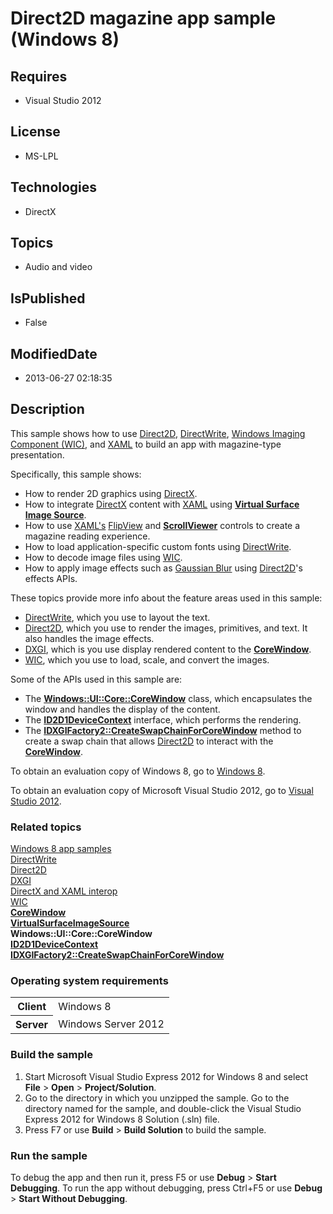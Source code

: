 # Direct2D magazine app sample (Windows 8)
## Requires
* Visual Studio 2012
## License
* MS-LPL
## Technologies
* DirectX
## Topics
* Audio and video
## IsPublished
* False
## ModifiedDate
* 2013-06-27 02:18:35
## Description

<div id="mainSection">
<p>This sample shows how to use <a href="http://msdn.microsoft.com/library/windows/apps/dd370990">
Direct2D</a>, <a href="http://msdn.microsoft.com/library/windows/apps/dd368038">DirectWrite</a>,
<a href="http://msdn.microsoft.com/library/windows/apps/ee719902">Windows Imaging Component (WIC)</a>, and
<a href="http://msdn.microsoft.com/library/windows/apps/hh700354">XAML</a> to build an app with magazine-type presentation.
</p>
<p>Specifically, this sample shows: </p>
<ul>
<li>How to render 2D graphics using <a href="http://msdn.microsoft.com/library/windows/apps/jj262109">
DirectX</a>. </li><li>How to integrate <a href="http://msdn.microsoft.com/library/windows/apps/jj262109">
DirectX</a> content with <a href="http://msdn.microsoft.com/library/windows/apps/hh700354">
XAML</a> using <a href="http://msdn.microsoft.com/library/windows/apps/hh702050">
<b>Virtual Surface Image Source</b></a>. </li><li>How to use <a href="http://msdn.microsoft.com/library/windows/apps/hh700354">
XAML's</a> <a href="http://msdn.microsoft.com/library/windows/apps/hh465425">FlipView</a> and
<a href="http://msdn.microsoft.com/library/windows/apps/br209527"><b>ScrollViewer</b></a> controls to create a magazine reading experience.
</li><li>How to load application-specific custom fonts using <a href="http://msdn.microsoft.com/library/windows/apps/dd368038">
DirectWrite</a>. </li><li>How to decode image files using <a href="http://msdn.microsoft.com/library/windows/apps/ee719902">
WIC</a>. </li><li>How to apply image effects such as <a href="http://msdn.microsoft.com/library/windows/apps/hh706338">
Gaussian Blur</a> using <a href="http://msdn.microsoft.com/library/windows/apps/">
Direct2D</a>'s effects APIs. </li></ul>
<p>These topics provide more info about the feature areas used in this sample:</p>
<ul>
<li><a href="http://msdn.microsoft.com/library/windows/apps/dd368038">DirectWrite</a>, which you use to layout the text.
</li><li><a href="http://msdn.microsoft.com/library/windows/apps/dd370990">Direct2D</a>, which you use to render the images, primitives, and text. It also handles the image effects.
</li><li><a href="http://msdn.microsoft.com/library/windows/apps/hh404534">DXGI</a>, which is you use display rendered content to the
<a href="http://msdn.microsoft.com/library/windows/apps/br208225"><b>CoreWindow</b></a>.
</li><li><a href="http://msdn.microsoft.com/library/windows/apps/ee719902">WIC</a>, which you use to load, scale, and convert the images.
</li></ul>
<p></p>
<p>Some of the APIs used in this sample are:</p>
<ul>
<li>The <a href="http://msdn.microsoft.com/library/windows/apps/br208225"><b>Windows::UI::Core::CoreWindow</b></a> class, which encapsulates the window and handles the display of the content.
</li><li>The <a href="http://msdn.microsoft.com/library/windows/apps/hh404479"><b>ID2D1DeviceContext</b></a> interface, which performs the rendering.
</li><li>The <a href="http://msdn.microsoft.com/library/windows/apps/hh404559"><b>IDXGIFactory2::CreateSwapChainForCoreWindow</b></a> method to create a swap chain that allows
<a href="http://msdn.microsoft.com/library/windows/apps/dd370990">Direct2D</a> to interact with the
<a href="http://msdn.microsoft.com/library/windows/apps/br208225"><b>CoreWindow</b></a>.
</li></ul>
<p></p>
<p>To obtain an evaluation copy of Windows&nbsp;8, go to <a href="http://go.microsoft.com/fwlink/p/?linkid=241655">
Windows&nbsp;8</a>.</p>
<p>To obtain an evaluation copy of Microsoft Visual Studio&nbsp;2012, go to <a href="http://go.microsoft.com/fwlink/p/?linkid=241656">
Visual Studio&nbsp;2012</a>.</p>
<h3><a id="related_topics"></a>Related topics</h3>
<dl><dt><a href="http://go.microsoft.com/fwlink/p/?LinkID=227694">Windows 8 app samples</a>
</dt><dt><a href="http://msdn.microsoft.com/library/windows/apps/dd368038">DirectWrite</a>
</dt><dt><a href="http://msdn.microsoft.com/library/windows/apps/dd370990">Direct2D</a>
</dt><dt><a href="http://msdn.microsoft.com/library/windows/apps/hh404534">DXGI</a> </dt><dt><a href="http://msdn.microsoft.com/library/windows/apps/hh825871">DirectX and XAML interop</a>
</dt><dt><a href="http://msdn.microsoft.com/library/windows/apps/ee719902">WIC</a> </dt><dt><a href="http://msdn.microsoft.com/library/windows/apps/br208225"><b>CoreWindow</b></a>
</dt><dt><a href="http://msdn.microsoft.com/library/windows/apps/hh702050"><b>VirtualSurfaceImageSource</b></a>
</dt><dt><b>Windows::UI::Core::CoreWindow</b> </dt><dt><a href="http://msdn.microsoft.com/library/windows/apps/hh404479"><b>ID2D1DeviceContext</b></a>
</dt><dt><a href="http://msdn.microsoft.com/library/windows/apps/hh404559"><b>IDXGIFactory2::CreateSwapChainForCoreWindow</b></a>
</dt></dl>
<h3>Operating system requirements</h3>
<table>
<tbody>
<tr>
<th>Client</th>
<td><dt>Windows&nbsp;8 </dt></td>
</tr>
<tr>
<th>Server</th>
<td><dt>Windows Server&nbsp;2012 </dt></td>
</tr>
</tbody>
</table>
<h3>Build the sample</h3>
<ol>
<li>Start Microsoft Visual Studio Express&nbsp;2012 for Windows&nbsp;8 and select <b>File</b> &gt;
<b>Open</b> &gt; <b>Project/Solution</b>. </li><li>Go to the directory in which you unzipped the sample. Go to the directory named for the sample, and double-click the Visual Studio Express&nbsp;2012 for Windows&nbsp;8 Solution (.sln) file.
</li><li>Press F7 or use <b>Build</b> &gt; <b>Build Solution</b> to build the sample. </li></ol>
<h3>Run the sample</h3>
<p>To debug the app and then run it, press F5 or use <b>Debug</b> &gt; <b>Start Debugging</b>. To run the app without debugging, press Ctrl&#43;F5 or use
<b>Debug</b> &gt; <b>Start Without Debugging</b>. </p>
</div>
